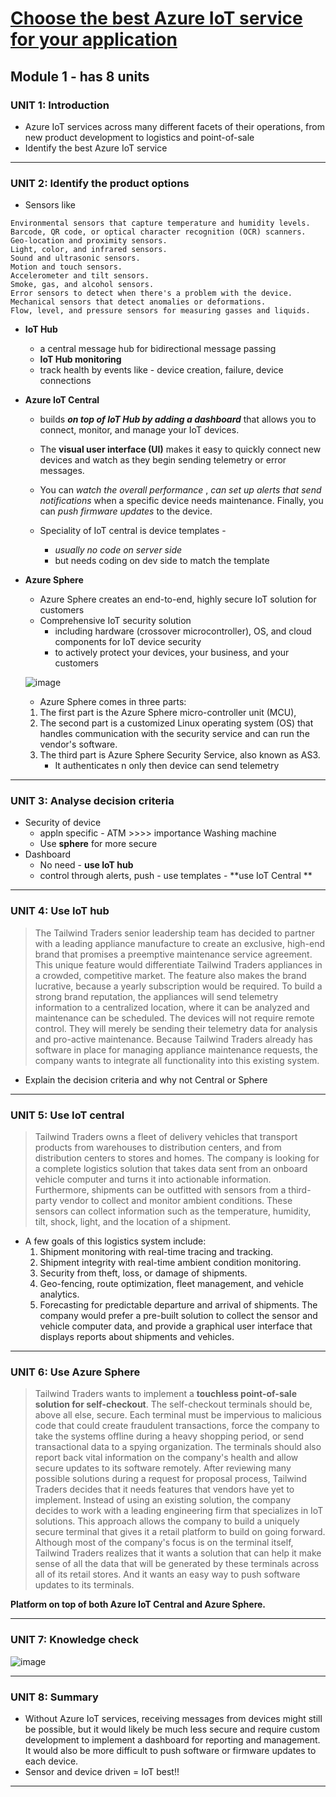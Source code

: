 # [Choose the best Azure IoT service for your application](https://docs.microsoft.com/en-us/learn/modules/iot-fundamentals/)
## Module 1 - has 8 units
### UNIT 1: Introduction
-  Azure IoT services across many different facets of their operations, from new product development to logistics and point-of-sale
- Identify the best Azure IoT service
---
### UNIT 2: Identify the product options
- Sensors like
```
Environmental sensors that capture temperature and humidity levels.
Barcode, QR code, or optical character recognition (OCR) scanners.
Geo-location and proximity sensors.
Light, color, and infrared sensors.
Sound and ultrasonic sensors.
Motion and touch sensors.
Accelerometer and tilt sensors.
Smoke, gas, and alcohol sensors.
Error sensors to detect when there's a problem with the device.
Mechanical sensors that detect anomalies or deformations.
Flow, level, and pressure sensors for measuring gasses and liquids.
```
- **IoT Hub**
  -  a central message hub for bidirectional message passing
  -  **IoT Hub monitoring**
  - track health by events like - device creation, failure, device connections 

- **Azure IoT Central**
  -  builds **_on top of IoT Hub by adding a dashboard_** that allows you to connect, monitor, and manage your IoT devices. 
  -  The **visual user interface (UI)** makes it easy to quickly connect new devices and watch as they begin sending telemetry or error messages.
  -  You can _watch the overall performance_ , _can set up alerts that send notifications_ when a specific device needs maintenance. Finally, you can _push firmware updates_ to the device.

  - Speciality of IoT central is device templates - 
      - _usually no code on server side_
      - but needs coding on dev side to match the template

- **Azure Sphere**
  - Azure Sphere creates an end-to-end, highly secure IoT solution for customers 
  - Comprehensive IoT security solution
    - including hardware (crossover microcontroller), OS, and cloud components for IoT device security
    - to actively protect your devices, your business, and your customers

  ![image](https://user-images.githubusercontent.com/43994542/119222366-b62a5d80-bb11-11eb-91af-994c0bd777e4.png)
  - Azure Sphere comes in three parts:
  1. The first part is the Azure Sphere micro-controller unit (MCU), 
  2. The second part is a customized Linux operating system (OS) that handles communication with the security service and can run the vendor's software.
  3. The third part is Azure Sphere Security Service, also known as AS3.
      - It authenticates n only then device can send telemetry
---
### UNIT 3: Analyse decision criteria
- Security of device
  - appln specific - ATM >>>> importance Washing machine
  - Use **sphere** for more secure
- Dashboard
  - No need - **use IoT hub**
  - control through alerts, push - use templates - **use IoT Central **
---
### UNIT 4: Use IoT hub
> The Tailwind Traders senior leadership team has decided to partner with a leading appliance manufacture to create an exclusive, high-end brand that promises a preemptive maintenance service agreement. This unique feature would differentiate Tailwind Traders appliances in a crowded, competitive market. The feature also makes the brand lucrative, because a yearly subscription would be required. To build a strong brand reputation, the appliances will send telemetry information to a centralized location, where it can be analyzed and maintenance can be scheduled. The devices will not require remote control. They will merely be sending their telemetry data for analysis and pro-active maintenance. Because Tailwind Traders already has software in place for managing appliance maintenance requests, the company wants to integrate all functionality into this existing system.

- Explain the decision criteria and why not Central or Sphere

---
### UNIT 5: Use IoT central
> Tailwind Traders owns a fleet of delivery vehicles that transport products from warehouses to distribution centers, and from distribution centers to stores and homes. The company is looking for a complete logistics solution that takes data sent from an onboard vehicle computer and turns it into actionable information.
Furthermore, shipments can be outfitted with sensors from a third-party vendor to collect and monitor ambient conditions. These sensors can collect information such as the temperature, humidity, tilt, shock, light, and the location of a shipment.
- A few goals of this logistics system include:
   1. Shipment monitoring with real-time tracing and tracking.
   1. Shipment integrity with real-time ambient condition monitoring.
   1. Security from theft, loss, or damage of shipments.
   1. Geo-fencing, route optimization, fleet management, and vehicle analytics.
   1. Forecasting for predictable departure and arrival of shipments.
    The company would prefer a pre-built solution to collect the sensor and vehicle computer data, and provide a graphical user interface that displays reports about shipments and vehicles.

---
### UNIT 6: Use Azure Sphere
> Tailwind Traders wants to implement a **touchless point-of-sale solution for self-checkout**. The self-checkout terminals should be, above all else, secure. Each terminal must be impervious to malicious code that could create fraudulent transactions, force the company to take the systems offline during a heavy shopping period, or send transactional data to a spying organization. The terminals should also report back vital information on the company's health and allow secure updates to its software remotely. 
   After reviewing many possible solutions during a request for proposal process, Tailwind Traders decides that it needs features that vendors have yet to implement. Instead of using an existing solution, the company decides to work with a leading engineering firm that specializes in IoT solutions. This approach allows the company to build a uniquely secure terminal that gives it a retail platform to build on going forward. 
  Although most of the company's focus is on the terminal itself, Tailwind Traders realizes that it wants a solution that can help it make sense of all the data that will be generated by these terminals across all of its retail stores. And it wants an easy way to push software updates to its terminals.

**Platform on top of both Azure IoT Central and Azure Sphere.**

---
### UNIT 7: Knowledge check

![image](https://user-images.githubusercontent.com/43994542/119223333-70bc5f00-bb16-11eb-8ad1-51c0c54dd430.png)

---
### UNIT 8: Summary
- Without Azure IoT services, receiving messages from devices might still be possible, but it would likely be much less secure and require custom development to implement a dashboard for reporting and management. It would also be more difficult to push software or firmware updates to each device.
- Sensor and device driven = IoT best!!

---
